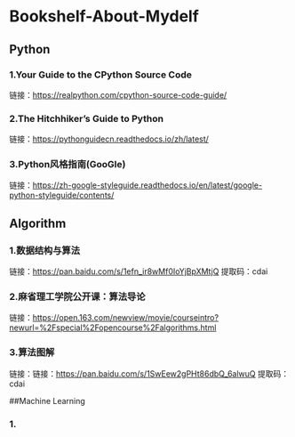 # Bookshelf-About-Mydelf

## Python
### 1.Your Guide to the CPython Source Code
链接：https://realpython.com/cpython-source-code-guide/
### 2.The Hitchhiker’s Guide to Python
链接：https://pythonguidecn.readthedocs.io/zh/latest/
### 3.Python风格指南(GooGle)
链接：https://zh-google-styleguide.readthedocs.io/en/latest/google-python-styleguide/contents/

## Algorithm
### 1.数据结构与算法
链接：https://pan.baidu.com/s/1efn_ir8wMf0IoYjBpXMtjQ  提取码：cdai
### 2.麻省理工学院公开课：算法导论
链接：https://open.163.com/newview/movie/courseintro?newurl=%2Fspecial%2Fopencourse%2Falgorithms.html
### 3.算法图解
链接：链接：https://pan.baidu.com/s/1SwEew2gPHt86dbQ_6alwuQ 提取码：cdai

##Machine Learning
### 1.


